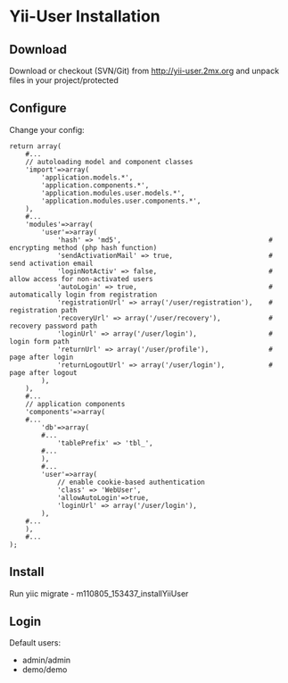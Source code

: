 Yii-User Installation
=====================

Download
--------

Download or checkout (SVN/Git) from http://yii-user.2mx.org and unpack files in your project/protected

Configure
---------

Change your config:

    return array(
        #...
        // autoloading model and component classes
        'import'=>array(
            'application.models.*',
            'application.components.*',
            'application.modules.user.models.*',
            'application.modules.user.components.*',
        ),
        #...
        'modules'=>array(
            'user'=>array(
                'hash' => 'md5',                                     # encrypting method (php hash function)
                'sendActivationMail' => true,                        # send activation email
                'loginNotActiv' => false,                            # allow access for non-activated users
                'autoLogin' => true,                                 # automatically login from registration
                'registrationUrl' => array('/user/registration'),    # registration path
                'recoveryUrl' => array('/user/recovery'),            # recovery password path
                'loginUrl' => array('/user/login'),                  # login form path
                'returnUrl' => array('/user/profile'),               # page after login
                'returnLogoutUrl' => array('/user/login'),           # page after logout
            ),
        ),
        #...
        // application components
        'components'=>array(
        #...
            'db'=>array(
            #...
                'tablePrefix' => 'tbl_',
            #...
            ),
            #...
            'user'=>array(
                // enable cookie-based authentication
                'class' => 'WebUser',
                'allowAutoLogin'=>true,
                'loginUrl' => array('/user/login'),
            ),
        #...
        ),
        #...
    );

Install
-------

Run yiic migrate - m110805_153437_installYiiUser

Login
-----

Default users:

* admin/admin
* demo/demo